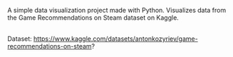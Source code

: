 A simple data visualization project made with Python. Visualizes data from the Game Recommendations on Steam dataset on Kaggle. <br><br>

Dataset: https://www.kaggle.com/datasets/antonkozyriev/game-recommendations-on-steam?
